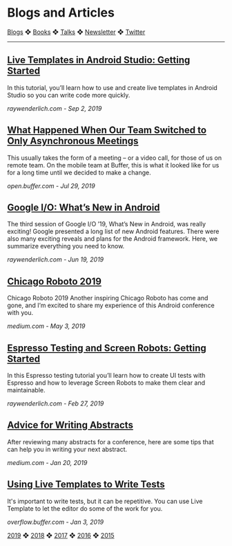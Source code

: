 # Blogs and Articles

[Blogs](blogs.md) ❖ [Books](books.md) ❖ [Talks](talks.md) ❖ [Newsletter](https://tinyletter.com/vgonda) ❖ [Twitter](https://twitter.com/TTGonda)

---

## [Live Templates in Android Studio: Getting Started](https://www.raywenderlich.com/4979242-live-templates-in-android-studio-getting-started)
In this tutorial, you’ll learn how to use and create live templates in Android Studio so you can write code more quickly.

_raywenderlich.com - Sep 2, 2019_

## [What Happened When Our Team Switched to Only Asynchronous Meetings](https://open.buffer.com/asynchronous-meetings/)
This usually takes the form of a meeting – or a video call, for those of us on remote team. On the mobile team at Buffer, this is what it looked like for us for a long time until we decided to make a change.

_open.buffer.com - Jul 29, 2019_

## [Google I/O: What’s New in Android](https://www.raywenderlich.com/3329877-google-i-o-what-s-new-in-android)
The third session of Google I/O ’19, What’s New in Android, was really exciting! Google presented a long list of new Android features. There were also many exciting reveals and plans for the Android framework. Here, we summarize everything you need to know.

_raywenderlich.com - Jun 19, 2019_

## [Chicago Roboto 2019](https://medium.com/victoriagonda/chicago-roboto-2019-dac53b214867)
Chicago Roboto 2019 Another inspiring Chicago Roboto has come and gone, and I’m excited to share my experience of this Android conference with you.

_medium.com - May 3, 2019_

## [Espresso Testing and Screen Robots: Getting Started](https://www.raywenderlich.com/949489-espresso-testing-and-screen-robots-getting-started)
In this Espresso testing tutorial you’ll learn how to create UI tests with Espresso and how to leverage Screen Robots to make them clear and maintainable.

_raywenderlich.com - Feb 27, 2019_

## [Advice for Writing Abstracts](https://medium.com/victoriagonda/advice-for-writing-abstracts-8ef259498676)
After reviewing many abstracts for a conference, here are some tips that can help you in writing your next abstract.

_medium.com - Jan 20, 2019_

## [Using Live Templates to Write Tests](https://overflow.buffer.com/2019/01/03/using-live-templates-to-write-tests/)
It's important to write tests, but it can be repetitive. You can use Live Template to let the editor do some of the work for you.

_overflow.buffer.com - Jan 3, 2019_

[2019](blogs.md) ❖ [2018](blogs/2018.md) ❖ [2017](blogs/2017.md) ❖ [2016](blogs/2016.md) ❖ [2015](blogs/2015.md)

